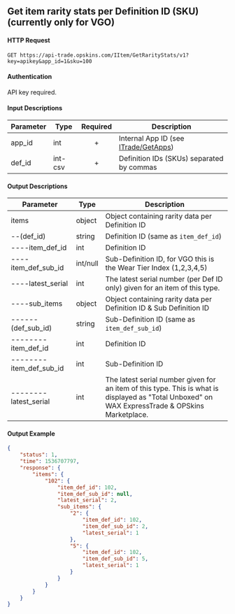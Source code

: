 ## Get item rarity stats per Definition ID (SKU) (currently only for VGO)

#### HTTP Request

`GET https://api-trade.opskins.com/IItem/GetRarityStats/v1?key=apikey&app_id=1&sku=100`

#### Authentication

API key required.

#### Input Descriptions

Parameter | Type | Required   | Description
--------- | -----| :--------: | -----------
app_id | int | + | Internal App ID (see [ITrade/GetApps](/ITrade/GetApps.md))
def_id | int-csv | + | Definition IDs (SKUs) separated by commas

#### Output Descriptions
Parameter | Type | Description
--------- | ---- | -----------
items | object | Object containing rarity data per Definition ID
--(def_id) | string | Definition ID (same as `item_def_id`)
----item_def_id | int | Definition ID
----item_def_sub_id | int/null | Sub-Definition ID, for VGO this is the Wear Tier Index (1,2,3,4,5)
----latest_serial | int | The latest serial number (per Def ID only) given for an item of this type.
----sub_items | object | Object containing rarity data per Definition ID & Sub Definition ID
------(def_sub_id) | string | Sub-Definition ID (same as `item_def_sub_id`)
--------item_def_id | int | Definition ID
--------item_def_sub_id | int | Sub-Definition ID
--------latest_serial | int | The latest serial number given for an item of this type. This is what is displayed as "Total Unboxed" on WAX ExpressTrade & OPSkins Marketplace.

#### Output Example
```json
{
    "status": 1,
    "time": 1536707797,
    "response": {
        "items": {
            "102": {
                "item_def_id": 102,
                "item_def_sub_id": null,
                "latest_serial": 2,
                "sub_items": {
                    "2": {
                        "item_def_id": 102,
                        "item_def_sub_id": 2,
                        "latest_serial": 1
                    },
                    "5": {
                        "item_def_id": 102,
                        "item_def_sub_id": 5,
                        "latest_serial": 1
                    }
                }
            }
        }
    }
}
```